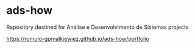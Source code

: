 # ads-how
Repository destined for Análise e Desenvolvimento de Sistemas projects

https://romulo-gpmalkiewiez.github.io/ads-how/portfolio
